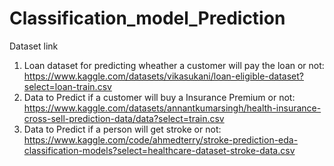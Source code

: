 # Classification_model_Prediction

Dataset link
1. Loan dataset for predicting wheather a customer will pay the loan or not: https://www.kaggle.com/datasets/vikasukani/loan-eligible-dataset?select=loan-train.csv
2. Data to Predict if a customer will buy a Insurance Premium or not: https://www.kaggle.com/datasets/annantkumarsingh/health-insurance-cross-sell-prediction-data/data?select=train.csv
3. Data to Predict if a person will get stroke or not: https://www.kaggle.com/code/ahmedterry/stroke-prediction-eda-classification-models?select=healthcare-dataset-stroke-data.csv
